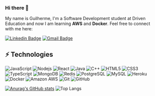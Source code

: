 ### Hi there 👋
My name is Guilherme, I'm a Software Development student at Driven Education and now I am learning <strong>AWS</strong> and <strong>Docker</strong>.  Feel free to connect with me here:

[![Linkedin Badge](https://img.shields.io/badge/-guilhermepolicarpio-blue?style=flat-square&logo=Linkedin&logoColor=white&link=https://www.linkedin.com/in/guilhermepolicarpio/)](https://www.linkedin.com/in/guilhermepolicarpio/)
[![Gmail Badge](https://img.shields.io/badge/-guilhermepolicarpio@gmail.com-c14438?style=flat-square&logo=Gmail&logoColor=white&link=mailto:guilhermepolicarpio@gmail.com)](mailto:guilhermepolicarpio@gmail.com)

## ⚡ Technologies
![JavaScript](https://img.shields.io/badge/-JavaScript-black?style=flat-square&logo=javascript)
![Nodejs](https://img.shields.io/badge/-Nodejs-black?style=flat-square&logo=Node.js)
![React](https://img.shields.io/badge/-React-black?style=flat-square&logo=react)
![Java](https://img.shields.io/badge/-java-E34A86?style=flat-square&logo=java)
![C++](https://img.shields.io/badge/-C++-00599C?style=flat-square&logo=c)
![HTML5](https://img.shields.io/badge/-HTML5-E34F26?style=flat-square&logo=html5&logoColor=white)
![CSS3](https://img.shields.io/badge/-CSS3-1572B6?style=flat-square&logo=css3)
![TypeScript](https://img.shields.io/badge/-TypeScript-007ACC?style=flat-square&logo=typescript)
![MongoDB](https://img.shields.io/badge/-MongoDB-black?style=flat-square&logo=mongodb)
![Redis](https://img.shields.io/badge/-Redis-black?style=flat-square&logo=Redis)
![PostgreSQL](https://img.shields.io/badge/-PostgreSQL-336791?style=flat-square&logo=postgresql)
![MySQL](https://img.shields.io/badge/-MySQL-black?style=flat-square&logo=mysql)
![Heroku](https://img.shields.io/badge/-Heroku-430098?style=flat-square&logo=heroku)
![Docker](https://img.shields.io/badge/-Docker-black?style=flat-square&logo=docker)
![Amazon AWS](https://img.shields.io/badge/Amazon%20AWS-232F3E?style=flat-square&logo=amazon-aws)
![Git](https://img.shields.io/badge/-Git-black?style=flat-square&logo=git)
![GitHub](https://img.shields.io/badge/-GitHub-181717?style=flat-square&logo=github)


[![Anurag's GitHub stats](https://github-readme-stats.vercel.app/api?username=guilhermepolicarpio)](https://github.com/anuraghazra/github-readme-stats)
![Top Langs](https://github-readme-stats.vercel.app/api/top-langs/?username=guilhermepolicarpio&hide=TeX&layout=compact)

<!--
**guilhermepolicarpio/guilhermepolicarpio** is a ✨ _special_ ✨ repository because its `README.md` (this file) appears on your GitHub profile.

Here are some ideas to get you started:

- 🔭 I’m currently working on ...
- 🌱 I’m currently learning ...
- 👯 I’m looking to collaborate on ...
- 🤔 I’m looking for help with ...
- 💬 Ask me about ...
- 📫 How to reach me: ...
- 😄 Pronouns: ...
- ⚡ Fun fact: ...
-->
